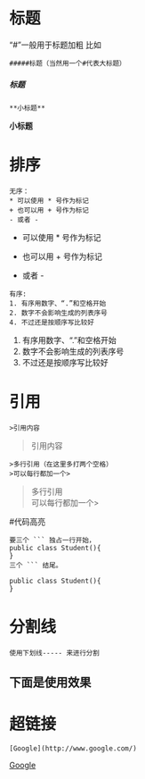 # 标题

“#”一般用于标题加粗 比如
```
#####标题（当然用一个#代表大标题）
```
##### 标题

```
**小标题**
```
**小标题**

# 排序
```
无序：
* 可以使用 * 号作为标记
+ 也可以用 + 号作为标记
- 或者 -
```
* 可以使用 * 号作为标记
+ 也可以用 + 号作为标记
- 或者 -

```
有序:
1. 有序用数字、“.”和空格开始
2. 数字不会影响生成的列表序号
4. 不过还是按顺序写比较好
```
1. 有序用数字、“.”和空格开始
2. 数字不会影响生成的列表序号
4. 不过还是按顺序写比较好

# 引用
```
>引用内容
```
>引用内容

```
>多行引用（在这里多打两个空格）
>可以每行都加一个>
```
>多行引用  
> 可以每行都加一个>

#代码高亮
```
要三个 ``` 独占一行开始，
public class Student(){
}
三个 ``` 结尾。

```
```
public class Student(){
}

```

# 分割线
```
使用下划线----- 来进行分割
```
下面是使用效果
----------------------------------------------

# 超链接
```
[Google](http://www.google.com/)
```

[Google](http://www.google.com/)

